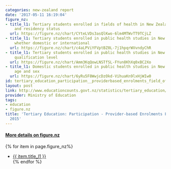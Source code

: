 ```yaml
---
categories: new-zealand report
date: '2017-05-11 16:19:04'
figure_nz:
- title_l1: Tertiary students enrolled in fields of health in New Zealand by sub-sector
    and residency status
  url: https://figure.nz/chart/CYteLVDs3asQlKwo-6lm4MTWvTT9TCjLZ
- title_l1: Tertiary students enrolled in public health studies in New Zealand by
    whether domestic or international
  url: https://figure.nz/chart/c4aLPViYFVptBZ0L-7j1hpqrWVvndyChR
- title_l1: Tertiary students enrolled in public health studies in New Zealand by
    qualification level
  url: https://figure.nz/chart/Amm3KqQowLNSTfSL-FYun8KhXq0xBC2Xo
- title_l1: Domestic students enrolled in public health studies in New Zealand by
    age and sex
  url: https://figure.nz/chart/6yRu5F8WwjcDzOkd-VihuaKn9lxHjWIw0
id: tertiary_education_participation__providerbased_enrolments_field_of_study_2015
layout: post
link: http://www.educationcounts.govt.nz/statistics/tertiary_education/participation
provider: Ministry of Education
tags:
- education
- figure.nz
title: 'Tertiary Education: Participation - Provider-based Enrolments Field of Study
  2015'
---
```


<h4><u> More details on figure.nz</u></h4>
{% for item in page.figure_nz%}
<ul class="post-list">
    <li><a href="{{ item.url }}">{{ item.title_l1 }}</a></li>
{% endfor %}
</ul>